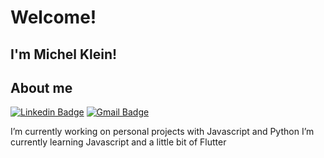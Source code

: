 # Welcome!
 
## I'm Michel Klein!
  
## About me 
[![Linkedin Badge](https://img.shields.io/badge/-LinkedIn-blue?style=flat-square&logo=Linkedin&logoColor=white&link=https://www.linkedin.com/in/michel-klein)](link_do_seu_perfil_no_linkedin)
[![Gmail Badge](https://img.shields.io/badge/-Gmail-c14438?style=flat-square&logo=Gmail&logoColor=white&link=mailto:michelk92@gmail.com)](mailto:michelk92@gmail.com)


I’m currently working on personal projects with Javascript and Python
I’m currently learning Javascript and a little bit of Flutter

